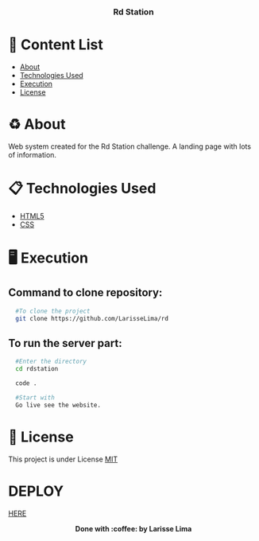 <h3 align="center"> Rd Station

# :pushpin: Content List

- [About](#recycle-about)
- [Technologies Used](#clipboard-tecnologies-used)
- [Execution](#desktop_computer-execution)
- [License](#scroll-license)

# :recycle: About

Web system created for the Rd Station challenge. A landing page with lots of information.

# :clipboard: Technologies Used

- [HTML5](https://developer.mozilla.org/pt-BR/docs/Web/HTML)
- [CSS](https://developer.mozilla.org/pt-BR/docs/Web/CSS)

# :desktop_computer: Execution

## Command to clone repository:

```bash
  #To clone the project
  git clone https://github.com/LarisseLima/rd
```

## To run the server part:

```bash
  #Enter the directory
  cd rdstation

  code .

  #Start with
  Go live see the website.


```

# :scroll: License

This project is under License [MIT](https://github.com/LarisseLima/rd/blob/master/LICENSE)

# DEPLOY

[HERE](https://rd-brown.vercel.app/)

<p align="center"><b>Done with 	:coffee: by Larisse Lima</b></p>
